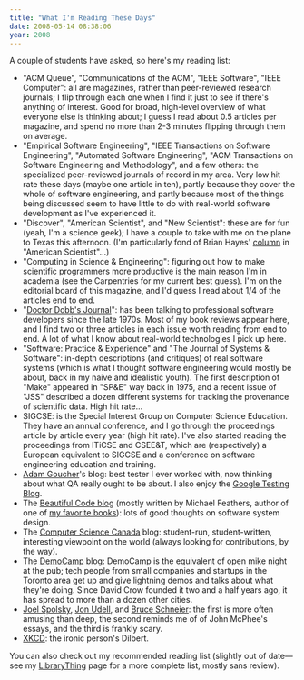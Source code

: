 ```yaml
---
title: "What I'm Reading These Days"
date: 2008-05-14 08:38:06
year: 2008
---
```

A couple of students have asked, so here's my reading list:
<ul>
  <li>"ACM Queue", "Communications of the ACM", "IEEE Software", "IEEE Computer": all are magazines, rather than peer-reviewed research journals; I flip through each one when I find it just to see if there's anything of interest.  Good for broad, high-level overview of what everyone else is thinking about; I guess I read about 0.5 articles per magazine, and spend no more than 2-3 minutes flipping through them on average.</li>
  <li>"Empirical Software Engineering", "IEEE Transactions on Software Engineering", "Automated Software Engineering", "ACM Transactions on Software Engineering and Methodology", and a few others: the specialized peer-reviewed journals of record in my area.  Very low hit rate these days (maybe one article in ten), partly because they cover the whole of software engineering, and partly because most of the things being discussed seem to have little to do with real-world software development as I've experienced it.</li>
  <li>"Discover", "American Scientist", and "New Scientist": these are for fun (yeah, I'm a science geek); I have a couple to take with me on the plane to Texas this afternoon.  (I'm particularly fond of Brian Hayes' <a href="http://www.americanscientist.org/other/BPH.html">column</a> in "American Scientist"...)</li>
  <li>"Computing in Science &amp; Engineering": figuring out how to make scientific programmers more productive is the main reason I'm in academia (see the Carpentries for my current best guess).  I'm on the editorial board of this magazine, and I'd guess I read about 1/4 of the articles end to end.</li>
  <li>"<a href="http://www.ddj.com">Doctor Dobb's Journal</a>": has been talking to professional software developers since the late 1970s.  Most of my book reviews appear here, and I find two or three articles in each issue worth reading from end to end.  A lot of what I know about real-world technologies I pick up here.</li>
  <li>"Software: Practice &amp; Experience" and "The Journal of Systems &amp; Software": in-depth descriptions (and critiques) of real software systems (which is what I thought software engineering would mostly be about, back in my naive and idealistic youth).  The first description of "Make" appeared in "SP&amp;E" way back in 1975, and a recent issue of "JSS" described a dozen different systems for tracking the provenance of scientific data.  High hit rate...</li>
  <li>SIGCSE: is the Special Interest Group on Computer Science Education.  They have an annual conference, and I go through the proceedings article by article every year (high hit rate).  I've also started reading the proceedings from ITiCSE and CSEE&amp;T, which are (respectively) a European equivalent to SIGCSE and a conference on software engineering education and training.</li>
  <li><a href="http://feeds.feedburner.com/AdamGoucher">Adam Goucher</a>'s blog: best tester I ever worked with, now thinking about what QA really ought to be about.  I also enjoy the <a href="http://googletesting.blogspot.com/feeds/posts/default">Google Testing Blog</a>.</li>
  <li>The <a href="http://beautifulcode.oreillynet.com/index.xml">Beautiful Code blog</a> (mostly written by Michael Feathers, author of one of <a href="http://www.amazon.com/Working-Effectively-Legacy-Robert-Martin/dp/0131177052">my favorite books</a>): lots of good thoughts on software system design.</li>
  <li>The <a href="http://feeds.feedburner.com/ComputerScienceCanadaBlog">Computer Science Canada</a> blog: student-run, student-written, interesting viewpoint on the world (always looking for contributions, by the way).</li>
  <li>The <a href="http://democamp.info/feed/">DemoCamp</a> blog: DemoCamp is the equivalent of open mike night at the pub; tech people from small companies and startups in the Toronto area get up and give lightning demos and talks about what they're doing.  Since David Crow founded it two and a half years ago, it has spread to more than a dozen other cities.</li>
  <li><a href="http://www.joelonsoftware.com/rss.xml">Joel Spolsky</a>, <a href="http://blog.jonudell.net/feed/">Jon Udell</a>, and <a href="http://www.schneier.com/blog/index.rdf">Bruce Schneier</a>: the first is more often amusing than deep, the second reminds me of of John McPhee's essays, and the third is frankly scary.</li>
  <li><a href="http://www.xkcd.com/rss.xml">XKCD</a>: the ironic person's Dilbert.</li>
</ul>
You can also check out my recommended reading list (slightly out of date—see my <a href="http://www.librarything.com/catalog/gvwilson">LibraryThing</a> page for a more complete list, mostly sans review).

